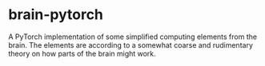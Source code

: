 # brain-pytorch

A PyTorch implementation of some simplified computing elements from the brain. The elements are according to a somewhat coarse and rudimentary theory on how parts of the brain might work.

